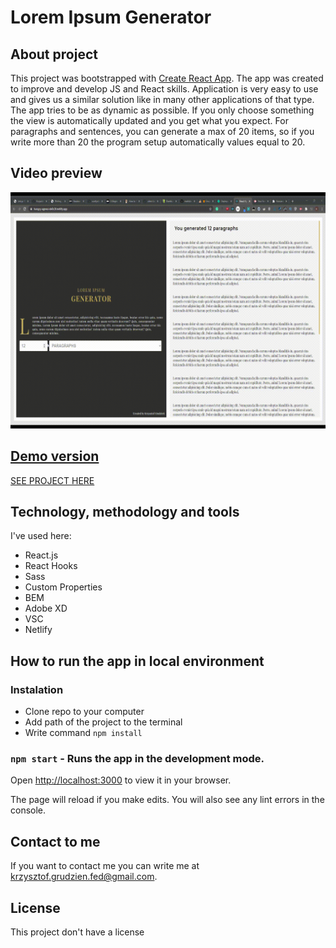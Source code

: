 # Lorem Ipsum Generator

## About project

This project was bootstrapped with [Create React App](https://github.com/facebook/create-react-app). The app was created to improve and develop JS and React skills. Application is very easy to use and gives us a similar solution like in many other applications of that type. The app tries to be as dynamic as possible. If you only choose something the view is automatically updated and you get what you expect. For paragraphs and sentences, you can generate a max of 20 items, so if you write more than 20 the program setup automatically values equal to 20.

## Video preview

![Lorem Ipsum Generator](src/assets/video/lorem-generator.gif)

## [Demo version](https://hungry-agnesi-de0c3f.netlify.app/)

[SEE PROJECT HERE](https://hungry-agnesi-de0c3f.netlify.app/)

## Technology, methodology and tools

I've used here:

- React.js
- React Hooks
- Sass
- Custom Properties
- BEM
- Adobe XD
- VSC
- Netlify

## How to run the app in local environment

### Instalation

- Clone repo to your computer
- Add path of the project to the terminal
- Write command `npm install`

### `npm start` - Runs the app in the development mode.

Open [http://localhost:3000](http://localhost:3000) to view it in your browser.

The page will reload if you make edits.
You will also see any lint errors in the console.

## Contact to me

If you want to contact me you can write me at krzysztof.grudzien.fed@gmail.com.

## License

This project don't have a license
